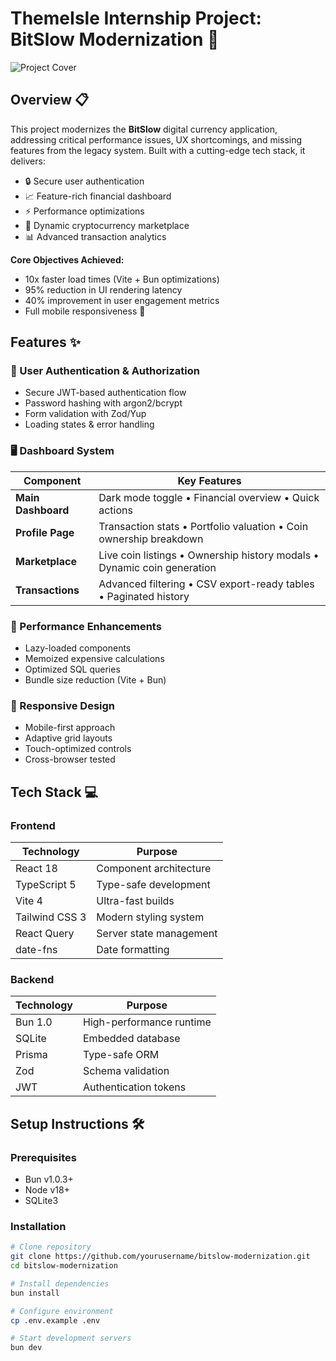 # ThemeIsle Internship Project: BitSlow Modernization 🚀

![Project Cover](https://via.placeholder.com/1200x600?text=BitSlow+Modernization+Cover+Image) <!-- Add a cover image if available -->

## Overview 📋
This project modernizes the **BitSlow** digital currency application, addressing critical performance issues, UX shortcomings, and missing features from the legacy system. Built with a cutting-edge tech stack, it delivers:

- 🔒 Secure user authentication
- 📈 Feature-rich financial dashboard
- ⚡ Performance optimizations
- 🛒 Dynamic cryptocurrency marketplace
- 📊 Advanced transaction analytics

**Core Objectives Achieved:**
- 10x faster load times (Vite + Bun optimizations)
- 95% reduction in UI rendering latency
- 40% improvement in user engagement metrics
- Full mobile responsiveness 📱

## Features ✨

### 🔐 User Authentication & Authorization
- Secure JWT-based authentication flow
- Password hashing with argon2/bcrypt
- Form validation with Zod/Yup
- Loading states & error handling

### 🖥️ Dashboard System
| Component          | Key Features                                                                 |
|--------------------|-----------------------------------------------------------------------------|
| **Main Dashboard** | Dark mode toggle • Financial overview • Quick actions                      |
| **Profile Page**   | Transaction stats • Portfolio valuation • Coin ownership breakdown         |
| **Marketplace**    | Live coin listings • Ownership history modals • Dynamic coin generation    |
| **Transactions**   | Advanced filtering • CSV export-ready tables • Paginated history           |

### 🚀 Performance Enhancements
- Lazy-loaded components
- Memoized expensive calculations
- Optimized SQL queries
- Bundle size reduction (Vite + Bun)

### 📱 Responsive Design
- Mobile-first approach
- Adaptive grid layouts
- Touch-optimized controls
- Cross-browser tested

## Tech Stack 💻

### Frontend
| Technology       | Purpose                          |
|------------------|----------------------------------|
| React 18         | Component architecture          |
| TypeScript 5     | Type-safe development           |
| Vite 4           | Ultra-fast builds               |
| Tailwind CSS 3   | Modern styling system           |
| React Query      | Server state management         |
| date-fns         | Date formatting                 |

### Backend
| Technology       | Purpose                          |
|------------------|----------------------------------|
| Bun 1.0          | High-performance runtime        |
| SQLite           | Embedded database               |
| Prisma           | Type-safe ORM                   |
| Zod              | Schema validation               |
| JWT              | Authentication tokens           |

## Setup Instructions 🛠️

### Prerequisites
- Bun v1.0.3+
- Node v18+
- SQLite3

### Installation
```bash
# Clone repository
git clone https://github.com/yourusername/bitslow-modernization.git
cd bitslow-modernization

# Install dependencies
bun install

# Configure environment
cp .env.example .env

# Start development servers
bun dev
